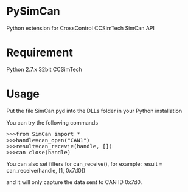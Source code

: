 PySimCan
========

Python extension for CrossControl CCSimTech SimCan API

Requirement
========
Python 2.7.x 32bit
CCSimTech

Usage
========
Put the file SimCan.pyd into the DLLs folder in your Python installation

You can try the following commands

<pre>
>>>from SimCan import *
>>>handle=can_open("CAN1")
>>>result=can_recevie(handle, [])
>>>can_close(handle)
</pre>

You can also set filters for can_receive(), for example:
result = can_receive(handle, [1, 0x7d0])

and it will only capture the data sent to CAN ID 0x7d0.

